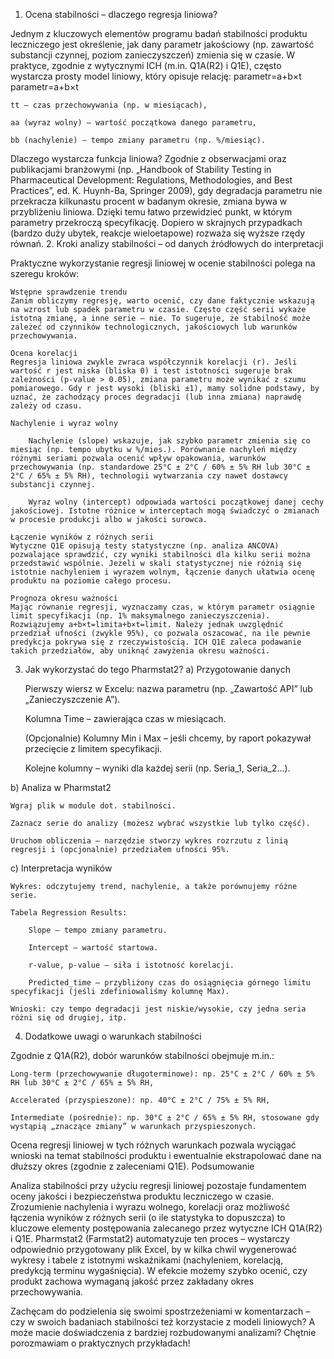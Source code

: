 1. Ocena stabilności – dlaczego regresja liniowa?

Jednym z kluczowych elementów programu badań stabilności produktu leczniczego jest określenie, jak dany parametr jakościowy (np. zawartość substancji czynnej, poziom zanieczyszczeń) zmienia się w czasie. W praktyce, zgodnie z wytycznymi ICH (m.in. Q1A(R2) i Q1E), często wystarcza prosty model liniowy, który opisuje relację:
parametr=a+b×t
parametr=a+b×t

    tt – czas przechowywania (np. w miesiącach),

    aa (wyraz wolny) – wartość początkowa danego parametru,

    bb (nachylenie) – tempo zmiany parametru (np. %/miesiąc).

Dlaczego wystarcza funkcja liniowa?
Zgodnie z obserwacjami oraz publikacjami branżowymi (np. „Handbook of Stability Testing in Pharmaceutical Development: Regulations, Methodologies, and Best Practices”, ed. K. Huynh-Ba, Springer 2009), gdy degradacja parametru nie przekracza kilkunastu procent w badanym okresie, zmiana bywa w przybliżeniu liniowa. Dzięki temu łatwo przewidzieć punkt, w którym parametry przekroczą specyfikację. Dopiero w skrajnych przypadkach (bardzo duży ubytek, reakcje wieloetapowe) rozważa się wyższe rzędy równań.
2. Kroki analizy stabilności – od danych źródłowych do interpretacji

Praktyczne wykorzystanie regresji liniowej w ocenie stabilności polega na szeregu kroków:

    Wstępne sprawdzenie trendu
    Zanim obliczymy regresję, warto ocenić, czy dane faktycznie wskazują na wzrost lub spadek parametru w czasie. Często część serii wykaże istotną zmianę, a inne serie – nie. To sugeruje, że stabilność może zależeć od czynników technologicznych, jakościowych lub warunków przechowywania.

    Ocena korelacji
    Regresja liniowa zwykle zwraca współczynnik korelacji (r). Jeśli wartość r jest niska (bliska 0) i test istotności sugeruje brak zależności (p-value > 0.05), zmiana parametru może wynikać z szumu pomiarowego. Gdy r jest wysoki (bliski ±1), mamy solidne podstawy, by uznać, że zachodzący proces degradacji (lub inna zmiana) naprawdę zależy od czasu.

    Nachylenie i wyraz wolny

        Nachylenie (slope) wskazuje, jak szybko parametr zmienia się co miesiąc (np. tempo ubytku w %/mies.). Porównanie nachyleń między różnymi seriami pozwala ocenić wpływ opakowania, warunków przechowywania (np. standardowe 25°C ± 2°C / 60% ± 5% RH lub 30°C ± 2°C / 65% ± 5% RH), technologii wytwarzania czy nawet dostawcy substancji czynnej.

        Wyraz wolny (intercept) odpowiada wartości początkowej danej cechy jakościowej. Istotne różnice w interceptach mogą świadczyć o zmianach w procesie produkcji albo w jakości surowca.

    Łączenie wyników z różnych serii
    Wytyczne Q1E opisują testy statystyczne (np. analiza ANCOVA) pozwalające sprawdzić, czy wyniki stabilności dla kilku serii można przedstawić wspólnie. Jeżeli w skali statystycznej nie różnią się istotnie nachyleniem i wyrazem wolnym, łączenie danych ułatwia ocenę produktu na poziomie całego procesu.

    Prognoza okresu ważności
    Mając równanie regresji, wyznaczamy czas, w którym parametr osiągnie limit specyfikacji (np. 1% maksymalnego zanieczyszczenia). Rozwiązujemy a+b×t=limita+b×t=limit. Należy jednak uwzględnić przedział ufności (zwykle 95%), co pozwala oszacować, na ile pewnie predykcja pokrywa się z rzeczywistością. ICH Q1E zaleca podawanie takich przedziałów, aby uniknąć zawyżenia okresu ważności.

3. Jak wykorzystać do tego Pharmstat2?
a) Przygotowanie danych

    Pierwszy wiersz w Excelu: nazwa parametru (np. „Zawartość API” lub „Zanieczyszczenie A”).

    Kolumna Time – zawierająca czas w miesiącach.

    (Opcjonalnie) Kolumny Min i Max – jeśli chcemy, by raport pokazywał przecięcie z limitem specyfikacji.

    Kolejne kolumny – wyniki dla każdej serii (np. Seria_1, Seria_2…).

b) Analiza w Pharmstat2

    Wgraj plik w module dot. stabilności.

    Zaznacz serie do analizy (możesz wybrać wszystkie lub tylko część).

    Uruchom obliczenia – narzędzie stworzy wykres rozrzutu z linią regresji i (opcjonalnie) przedziałem ufności 95%.

c) Interpretacja wyników

    Wykres: odczytujemy trend, nachylenie, a także porównujemy różne serie.

    Tabela Regression Results:

        Slope – tempo zmiany parametru.

        Intercept – wartość startowa.

        r-value, p-value – siła i istotność korelacji.

        Predicted_time – przybliżony czas do osiągnięcia górnego limitu specyfikacji (jeśli zdefiniowaliśmy kolumnę Max).

    Wnioski: czy tempo degradacji jest niskie/wysokie, czy jedna seria różni się od drugiej, itp.

4. Dodatkowe uwagi o warunkach stabilności

Zgodnie z Q1A(R2), dobór warunków stabilności obejmuje m.in.:

    Long-term (przechowywanie długoterminowe): np. 25°C ± 2°C / 60% ± 5% RH lub 30°C ± 2°C / 65% ± 5% RH,

    Accelerated (przyspieszone): np. 40°C ± 2°C / 75% ± 5% RH,

    Intermediate (pośrednie): np. 30°C ± 2°C / 65% ± 5% RH, stosowane gdy wystąpią „znaczące zmiany” w warunkach przyspieszonych.

Ocena regresji liniowej w tych różnych warunkach pozwala wyciągać wnioski na temat stabilności produktu i ewentualnie ekstrapolować dane na dłuższy okres (zgodnie z zaleceniami Q1E).
Podsumowanie

Analiza stabilności przy użyciu regresji liniowej pozostaje fundamentem oceny jakości i bezpieczeństwa produktu leczniczego w czasie. Zrozumienie nachylenia i wyrazu wolnego, korelacji oraz możliwość łączenia wyników z różnych serii (o ile statystyka to dopuszcza) to kluczowe elementy postępowania zalecanego przez wytyczne ICH Q1A(R2) i Q1E.
Pharmstat2 (Farmstat2) automatyzuje ten proces – wystarczy odpowiednio przygotowany plik Excel, by w kilka chwil wygenerować wykresy i tabele z istotnymi wskaźnikami (nachyleniem, korelacją, predykcją terminu wygaśnięcia). W efekcie możemy szybko ocenić, czy produkt zachowa wymaganą jakość przez zakładany okres przechowywania.

Zachęcam do podzielenia się swoimi spostrzeżeniami w komentarzach – czy w swoich badaniach stabilności też korzystacie z modeli liniowych? A może macie doświadczenia z bardziej rozbudowanymi analizami? Chętnie porozmawiam o praktycznych przykładach!
